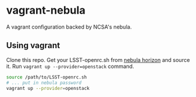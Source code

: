 vagrant-nebula
==============

A vagrant configuration backed by NCSA's nebula.

Using vagrant
-------------

Clone this repo. Get your LSST-openrc.sh from [nebula horizon](https://nebula.ncsa.illinois.edu/dashboard/auth/login/?next=/dashboard/) and source it. Run `vagrant up --provider=openstack` command.

```bash
source /path/to/LSST-openrc.sh
# ... put in nebula password
vagrant up --provider=openstack
```
